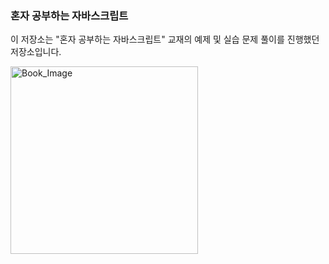 ### 혼자 공부하는 자바스크립트
이 저장소는 "혼자 공부하는 자바스크립트" 교재의 예제 및 실습 문제 풀이를 진행했던 저장소입니다.<br>

<img src="https://contents.kyobobook.co.kr/sih/fit-in/458x0/pdt/9791162243671.jpg" alt="Book_Image" width="300px">
